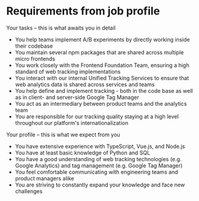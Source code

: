 # Requirements from job profile

Your tasks – this is what awaits you in detail

- You help teams implement A/B experiments by directly working inside their codebase
- You maintain several npm packages that are shared across multiple micro frontends
- You work closely with the Frontend Foundation Team, ensuring a high standard of web tracking implementations
- You interact with our internal Unified Tracking Services to ensure that web analytics data is shared across services and teams
- You help define and implement tracking - both in the code base as well as in client- and server-side Google Tag Manager
- You act as an intermediary between product teams and the analytics team
- You are responsible for our tracking quality staying at a high level throughout our platform's internationalization

Your profile – this is what we expect from you

- You have extensive experience with TypeScript, Vue.js, and Node.js
- You have at least basic knowledge of Python and SQL
- You have a good understanding of web tracking technologies (e.g. Google Analytics) and tag management (e.g. Google Tag Manager)
- You feel comfortable communicating with engineering teams and product managers alike
- You are striving to constantly expand your knowledge and face new challenges
